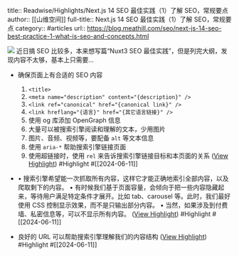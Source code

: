 title:: Readwise/Highlights/Next.js 14 SEO 最佳实践（1）了解 SEO，常规要点
author:: [[山维空间]]
full-title:: Next.js 14 SEO 最佳实践（1）了解 SEO，常规要点
category:: #articles
url:: https://blog.meathill.com/seo/next-js-14-seo-best-practice-1-what-is-seo-and-concepts.html

![](https://blog.meathill.com/wp-content/uploads/2024/02/2.webp)
近日搞 SEO 比较多，本来想写篇“Nuxt3 SEO 最佳实践”，但是列完大纲，发现内容不太够，基本上只需要…

- 确保页面上有合适的 SEO 内容
  
  1.  `<title>`
  2.  `<meta name="description" content="{description}" />`
  3.  `<link ref="canonical" href="{canonical link}" />`
  4.  `<link hreflang="{语言}" href="{其它语言链接}" />`
  5.  使用 og 库添加 OpenGraph 信息
  6.  大量可以被搜索引擎阅读和理解的文本，少用图片
  7.  图片、音频、视频等，要配备 `alt` 等文本信息
  8.  使用 `aria-*` 帮助搜索引擎链接页面
  9.  使用超链接时，使用 `rel` 来告诉搜索引擎链接目标和本页面的关系 ([View Highlight](https://read.readwise.io/read/01j02kxqnfh5805f1k96mza7pg)) #Highlight #[[2024-06-11]]
- •   搜索引擎希望能一次抓取所有内容，这样它才能正确地索引全部内容，以及爬取剩下的内容。
  •   有时候我们基于页面容量，会倾向于把一些内容隐藏起来，等待用户满足特定条件才展开。比如 tab、carousel 等。此时，我们最好使用 CSS 控制显示效果，而不是只输出部分内容。
  •   当然，如果涉及到付费墙、私密信息等，可以不显示所有内容。 ([View Highlight](https://read.readwise.io/read/01j02ky2f2yj9y00p4achepjdg)) #Highlight #[[2024-06-11]]
- 良好的 URL 可以帮助搜索引擎理解我们的内容结构 ([View Highlight](https://read.readwise.io/read/01j02kydcwwygpb4k0afhj4fz6)) #Highlight #[[2024-06-11]]